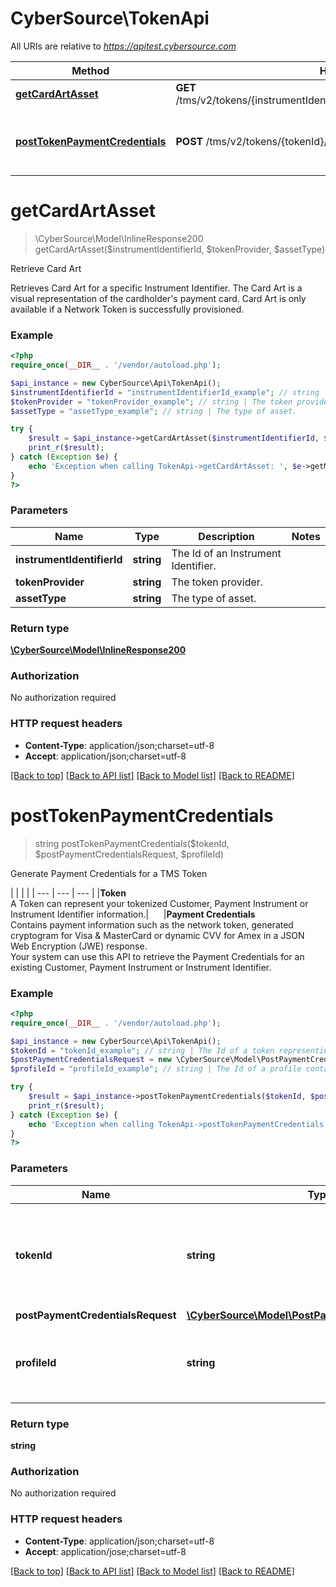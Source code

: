 # CyberSource\TokenApi

All URIs are relative to *https://apitest.cybersource.com*

Method | HTTP request | Description
------------- | ------------- | -------------
[**getCardArtAsset**](TokenApi.md#getCardArtAsset) | **GET** /tms/v2/tokens/{instrumentIdentifierId}/{tokenProvider}/assets/{assetType} | Retrieve Card Art
[**postTokenPaymentCredentials**](TokenApi.md#postTokenPaymentCredentials) | **POST** /tms/v2/tokens/{tokenId}/payment-credentials | Generate Payment Credentials for a TMS Token


# **getCardArtAsset**
> \CyberSource\Model\InlineResponse200 getCardArtAsset($instrumentIdentifierId, $tokenProvider, $assetType)

Retrieve Card Art

Retrieves Card Art for a specific Instrument Identifier. The Card Art is a visual representation of the cardholder's payment card. Card Art is only available if a Network Token is successfully provisioned.

### Example
```php
<?php
require_once(__DIR__ . '/vendor/autoload.php');

$api_instance = new CyberSource\Api\TokenApi();
$instrumentIdentifierId = "instrumentIdentifierId_example"; // string | The Id of an Instrument Identifier.
$tokenProvider = "tokenProvider_example"; // string | The token provider.
$assetType = "assetType_example"; // string | The type of asset.

try {
    $result = $api_instance->getCardArtAsset($instrumentIdentifierId, $tokenProvider, $assetType);
    print_r($result);
} catch (Exception $e) {
    echo 'Exception when calling TokenApi->getCardArtAsset: ', $e->getMessage(), PHP_EOL;
}
?>
```

### Parameters

Name | Type | Description  | Notes
------------- | ------------- | ------------- | -------------
 **instrumentIdentifierId** | **string**| The Id of an Instrument Identifier. |
 **tokenProvider** | **string**| The token provider. |
 **assetType** | **string**| The type of asset. |

### Return type

[**\CyberSource\Model\InlineResponse200**](../Model/InlineResponse200.md)

### Authorization

No authorization required

### HTTP request headers

 - **Content-Type**: application/json;charset=utf-8
 - **Accept**: application/json;charset=utf-8

[[Back to top]](#) [[Back to API list]](../../README.md#documentation-for-api-endpoints) [[Back to Model list]](../../README.md#documentation-for-models) [[Back to README]](../../README.md)

# **postTokenPaymentCredentials**
> string postTokenPaymentCredentials($tokenId, $postPaymentCredentialsRequest, $profileId)

Generate Payment Credentials for a TMS Token

|  |  |  |     | --- | --- | --- |     |**Token**<br>A Token can represent your tokenized Customer, Payment Instrument or Instrument Identifier information.|&nbsp;&nbsp;&nbsp;&nbsp;&nbsp;&nbsp;|**Payment Credentials**<br>Contains payment information such as the network token, generated cryptogram for Visa & MasterCard or dynamic CVV for Amex in a JSON Web Encryption (JWE) response.<br>Your system can use this API to retrieve the Payment Credentials for an existing Customer, Payment Instrument or Instrument Identifier.

### Example
```php
<?php
require_once(__DIR__ . '/vendor/autoload.php');

$api_instance = new CyberSource\Api\TokenApi();
$tokenId = "tokenId_example"; // string | The Id of a token representing a Customer, Payment Instrument or Instrument Identifier.
$postPaymentCredentialsRequest = new \CyberSource\Model\PostPaymentCredentialsRequest(); // \CyberSource\Model\PostPaymentCredentialsRequest | 
$profileId = "profileId_example"; // string | The Id of a profile containing user specific TMS configuration.

try {
    $result = $api_instance->postTokenPaymentCredentials($tokenId, $postPaymentCredentialsRequest, $profileId);
    print_r($result);
} catch (Exception $e) {
    echo 'Exception when calling TokenApi->postTokenPaymentCredentials: ', $e->getMessage(), PHP_EOL;
}
?>
```

### Parameters

Name | Type | Description  | Notes
------------- | ------------- | ------------- | -------------
 **tokenId** | **string**| The Id of a token representing a Customer, Payment Instrument or Instrument Identifier. |
 **postPaymentCredentialsRequest** | [**\CyberSource\Model\PostPaymentCredentialsRequest**](../Model/PostPaymentCredentialsRequest.md)|  |
 **profileId** | **string**| The Id of a profile containing user specific TMS configuration. | [optional]

### Return type

**string**

### Authorization

No authorization required

### HTTP request headers

 - **Content-Type**: application/json;charset=utf-8
 - **Accept**: application/jose;charset=utf-8

[[Back to top]](#) [[Back to API list]](../../README.md#documentation-for-api-endpoints) [[Back to Model list]](../../README.md#documentation-for-models) [[Back to README]](../../README.md)

